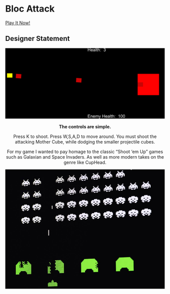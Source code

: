 # Bloc Attack

[Play It Now!](https://oguchiike.github.io/Anyaele_Nnamdi_ART2210/Anyaele_Nnamdi_P5_Game/game.html)

## Designer Statement

<div align=center><img  src=https://github.com/OguchiIKE/Anyaele_Nnamdi_ART2210/raw/master/Anyaele_Nnamdi_P5_Game/assets/screenCap.PNG>

**The controls are simple.** 

Press K to shoot.
Press W,S,A,D to move around.
You must shoot the attacking Mother Cube, while dodging the smaller projectile cubes.



For my game I wanted to pay homage to the classic “Shoot ‘em Up” games such as Galaxian and Space Invaders.  As well as more modern takes on the genre like CupHead.

<div align=center><img  src=https://github.com/OguchiIKE/Anyaele_Nnamdi_ART2210/raw/master/Anyaele_Nnamdi_P5_Game/assets/space-invaders.jpg>

